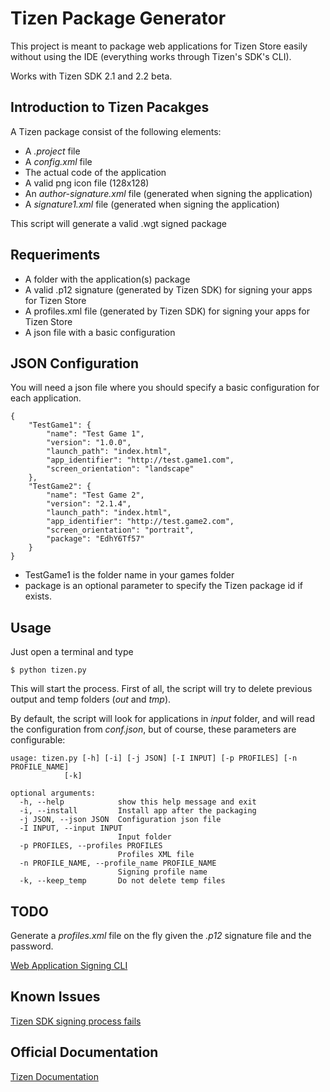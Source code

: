 Tizen Package Generator
=======================

This project is meant to package web applications for Tizen Store easily without
using the IDE (everything works through Tizen's SDK's CLI).

Works with Tizen SDK 2.1 and 2.2 beta.

Introduction to Tizen Pacakges
-------------------------------

A Tizen package consist of the following elements:

* A *.project* file
* A *config.xml* file
* The actual code of the application
* A valid png icon file (128x128)
* An *author-signature.xml* file (generated when signing the application)
* A *signature1.xml* file (generated when signing the application)

This script will generate a valid .wgt signed package

Requeriments
------------

* A folder with the application(s) package
* A valid .p12 signature (generated by Tizen SDK) for signing your apps for Tizen Store
* A profiles.xml file (generated by Tizen SDK) for signing your apps for Tizen Store
* A json file with a basic configuration

JSON Configuration
------------------

You will need a json file where you should specify a basic configuration for
each application.

    {
        "TestGame1": {
            "name": "Test Game 1",
            "version": "1.0.0",
            "launch_path": "index.html",
            "app_identifier": "http://test.game1.com",
            "screen_orientation": "landscape"
        },
        "TestGame2": {
            "name": "Test Game 2",
            "version": "2.1.4",
            "launch_path": "index.html",
            "app_identifier": "http://test.game2.com",
            "screen_orientation": "portrait",
            "package": "EdhY6Tf57"
        }
    }

* TestGame1 is the folder name in your games folder
* package is an optional parameter to specify the Tizen package id if exists.

Usage
-----

Just open a terminal and type

    $ python tizen.py

This will start the process. First of all, the script will try to delete previous
output and temp folders (*out* and *tmp*).

By default, the script will look for applications in *input* folder, and will
read the configuration from *conf.json*, but of course, these parameters are
configurable:

    usage: tizen.py [-h] [-i] [-j JSON] [-I INPUT] [-p PROFILES] [-n PROFILE_NAME]
                [-k]

    optional arguments:
      -h, --help            show this help message and exit
      -i, --install         Install app after the packaging
      -j JSON, --json JSON  Configuration json file
      -I INPUT, --input INPUT
                            Input folder
      -p PROFILES, --profiles PROFILES
                            Profiles XML file
      -n PROFILE_NAME, --profile_name PROFILE_NAME
                            Signing profile name
      -k, --keep_temp       Do not delete temp files


TODO
-----

Generate a *profiles.xml* file on the fly given the *.p12* signature file and
the password.

[Web Application Signing CLI](https://developer.tizen.org/forums/sdk-ide/web-application-signing-cli)

Known Issues
-------------

[Tizen SDK signing process fails](https://developer.tizen.org/forums/sdk-ide/web-signing-cli-fails)

Official Documentation
-----------------------
[Tizen Documentation](https://developer.tizen.org/help/index.jsp?topic=%2Forg.tizen.web.appprogramming%2Fhtml%2Fide_sdk_tools%2Fcommand_line_interface.htm)

